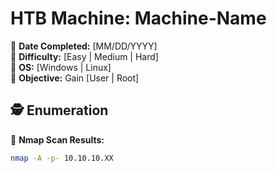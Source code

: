 # HTB Machine: Machine-Name  
📅 **Date Completed:** [MM/DD/YYYY]  
🔹 **Difficulty:** [Easy | Medium | Hard]  
🔹 **OS:** [Windows | Linux]  
🔹 **Objective:** Gain [User | Root]  

## 🕵️ Enumeration  
🔹 **Nmap Scan Results:**  
```bash
nmap -A -p- 10.10.10.XX
